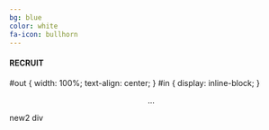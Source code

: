 ```yaml
---
bg: blue
color: white
fa-icon: bullhorn
---
```

#### RECRUIT

#out {
 width: 100%;
 text-align: center;
 }
#in {
 display: inline-block;
 }


<div id="cp_widget_b07a4f0c-b3ed-4f33-950c-18a6b95adc43" style="text-align:center;">...</div><script type="text/javascript">
var cpo = []; cpo["_object"] ="cp_widget_b07a4f0c-b3ed-4f33-950c-18a6b95adc43"; cpo["_fid"] = "AAPA-T-xfru1";
var _cpmp = _cpmp || []; _cpmp.push(cpo);
(function() { var cp = document.createElement("script"); cp.type = "text/javascript";
cp.async = true; cp.src = "//www.cincopa.com/media-platform/runtime/libasync.js";
var c = document.getElementsByTagName("script")[0];
c.parentNode.insertBefore(cp, c); })(); </script>

new2 div
